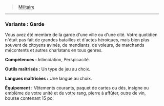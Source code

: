 ﻿---
!SubBackgroundItem
Abilities: Intimidation, Perspicacité.
MasteredTools: Un type de jeu au choix.
MasteredLanguages: Une langue au choix.
Equipment: Vêtements courants, paquet de cartes ou dés, insigne ou emblème de votre unité et de votre rang, pierre à affûter, outre de vin, bourse contenant 15 po.
Id: background_militaire_hd.md#variante--garde
ParentLink: background_militaire_hd.md#militaire
Name: 'Variante : Garde'
ParentName: Militaire
NameLevel: 3
Attributes:
  Name: 'Variante : Garde'
  Markdown: >+
    ### <!--Name-->Variante : Garde<!--/Name-->


    Vous avez été membre de la garde d'une ville ou d'une cité. Votre quotidien n'était pas fait de grandes batailles et d'actes héroïques, mais bien plus souvent de citoyens avinés, de mendiants, de voleurs, de marchands mécontents et autres charlatans en tous genres.


    **Compétences :** <!--Abilities-->Intimidation, Perspicacité.<!--/Abilities-->


    **Outils maîtrisés :** <!--MasteredTools-->Un type de jeu au choix.<!--/MasteredTools-->


    **Langues maîtrisées :** <!--MasteredLanguages-->Une langue au choix.<!--/MasteredLanguages-->


    **Équipement :** <!--Equipment-->Vêtements courants, paquet de cartes ou dés, insigne ou emblème de votre unité et de votre rang, pierre à affûter, outre de vin, bourse contenant 15 po.<!--/Equipment-->

  Description: >+
    Vous avez été membre de la garde d'une ville ou d'une cité. Votre quotidien n'était pas fait de grandes batailles et d'actes héroïques, mais bien plus souvent de citoyens avinés, de mendiants, de voleurs, de marchands mécontents et autres charlatans en tous genres.

  Abilities: Intimidation, Perspicacité.
  MasteredTools: Un type de jeu au choix.
  MasteredLanguages: Une langue au choix.
  Equipment: Vêtements courants, paquet de cartes ou dés, insigne ou emblème de votre unité et de votre rang, pierre à affûter, outre de vin, bourse contenant 15 po.
AttributesDictionary: >+
  Name: 'Variante : Garde'

  Markdown: >+

    ### <!--Name-->Variante : Garde<!--/Name-->





    Vous avez été membre de la garde d'une ville ou d'une cité. Votre quotidien n'était pas fait de grandes batailles et d'actes héroïques, mais bien plus souvent de citoyens avinés, de mendiants, de voleurs, de marchands mécontents et autres charlatans en tous genres.





    **Compétences :** <!--Abilities-->Intimidation, Perspicacité.<!--/Abilities-->





    **Outils maîtrisés :** <!--MasteredTools-->Un type de jeu au choix.<!--/MasteredTools-->





    **Langues maîtrisées :** <!--MasteredLanguages-->Une langue au choix.<!--/MasteredLanguages-->





    **Équipement :** <!--Equipment-->Vêtements courants, paquet de cartes ou dés, insigne ou emblème de votre unité et de votre rang, pierre à affûter, outre de vin, bourse contenant 15 po.<!--/Equipment-->



  Description: >+

    Vous avez été membre de la garde d'une ville ou d'une cité. Votre quotidien n'était pas fait de grandes batailles et d'actes héroïques, mais bien plus souvent de citoyens avinés, de mendiants, de voleurs, de marchands mécontents et autres charlatans en tous genres.



  Abilities: Intimidation, Perspicacité.

  MasteredTools: Un type de jeu au choix.

  MasteredLanguages: Une langue au choix.

  Equipment: Vêtements courants, paquet de cartes ou dés, insigne ou emblème de votre unité et de votre rang, pierre à affûter, outre de vin, bourse contenant 15 po.

Description: >+
  Vous avez été membre de la garde d'une ville ou d'une cité. Votre quotidien n'était pas fait de grandes batailles et d'actes héroïques, mais bien plus souvent de citoyens avinés, de mendiants, de voleurs, de marchands mécontents et autres charlatans en tous genres.

---
> [Militaire](hd_background_militaire.md)

---

### Variante : Garde

Vous avez été membre de la garde d'une ville ou d'une cité. Votre quotidien n'était pas fait de grandes batailles et d'actes héroïques, mais bien plus souvent de citoyens avinés, de mendiants, de voleurs, de marchands mécontents et autres charlatans en tous genres.

**Compétences :** Intimidation, Perspicacité.

**Outils maîtrisés :** Un type de jeu au choix.

**Langues maîtrisées :** Une langue au choix.

**Équipement :** Vêtements courants, paquet de cartes ou dés, insigne ou emblème de votre unité et de votre rang, pierre à affûter, outre de vin, bourse contenant 15 po.

